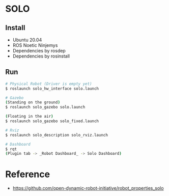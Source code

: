 # SOLO

## Install
- Ubuntu 20.04
- ROS Noetic Ninjemys
- Dependencies by rosdep
- Dependencies by rosinstall

## Run
```sh
# Physical Robot (Driver is empty yet)
$ roslaunch solo_hw_interface solo.launch

# Gazebo
(Standing on the ground)
$ roslaunch solo_gazebo solo.launch

(Floating in the air)
$ roslaunch solo_gazebo solo_fixed.launch

# Rviz
$ roslaunch solo_description solo_rviz.launch

# Dashboard
$ rqt
(Plugin tab -> _Robot Dashboard_ -> Solo Dashboard)
```

# Reference
- https://github.com/open-dynamic-robot-initiative/robot_properties_solo
